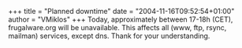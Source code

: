 +++
title = "Planned downtime"
date = "2004-11-16T09:52:54+01:00"
author = "VMiklos"
+++
Today, approximately between 17-18h (CET), frugalware.org will be unavailable. This affects all (www, ftp, rsync, mailman) services, except dns. Thank for your understanding.  
